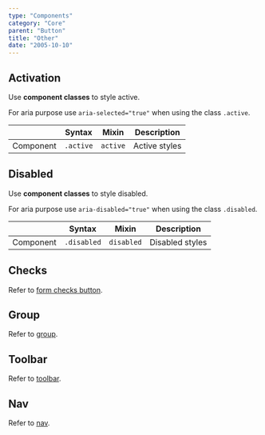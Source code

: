 ```yaml
---
type: "Components"
category: "Core"
parent: "Button"
title: "Other"
date: "2005-10-10"
---
```


## Activation

Use **component classes** to style active.

For aria purpose use `aria-selected="true"` when using the class `.active`.

<div class="table-scroll">

|               | Syntax                          | Mixin               | Description                   |
| ----------------------- | ----------------------------------------- | ----------------------------- | ----------------------------- |
| Component                  | `.active`                     | `active`                | Active styles            |

</div>

<demo>
  <demovanilla src="vanilla/components/core/button/active">
  </demovanilla>
</demo>

## Disabled

Use **component classes** to style disabled.

For aria purpose use `aria-disabled="true"` when using the class `.disabled`.

<div class="table-scroll">

|               | Syntax                          | Mixin               | Description                   |
| ----------------------- | ----------------------------------------- | ----------------------------- | ----------------------------- |
| Component                  | `.disabled`                     | `disabled`                | Disabled styles            |

</div>

<demo>
  <demovanilla src="vanilla/components/core/button/disabled">
  </demovanilla>
</demo>

## Checks

Refer to [form checks button](/components/core/form/other#checks-button).

## Group

Refer to [group](/components/core/group).

## Toolbar

Refer to [toolbar](/components/addons/toolbar).

## Nav

Refer to [nav](/components/addons/nav).
